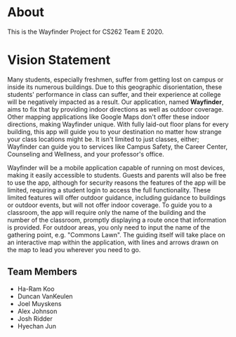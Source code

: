 # About
This is the Wayfinder Project for CS262 Team E 2020.

# Vision Statement
Many students, especially freshmen, suffer from getting lost on campus or inside its numerous buildings. Due to this geographic disorientation, these students' performance in class can suffer, and their experience at college will be negatively impacted as a result. Our application, named **Wayfinder**, aims to fix that by providing indoor directions as well as outdoor coverage. Other mapping applications like Google Maps don't offer these indoor directions, making Wayfinder unique. With fully laid-out floor plans for every building, this app will guide you to your destination no matter how strange your class locations might be. It isn't limited to just classes, either; Wayfinder can guide you to services like Campus Safety, the Career Center, Counseling and Wellness, and your professor's office.

Wayfinder will be a mobile application capable of running on most devices, making it easily accessible to students. Guests and parents will also be free to use the app, although for security reasons the features of the app will be limited, requiring a student login to access the full functionality. These limited features will offer outdoor guidance, including guidance to buildings or outdoor events, but will not offer indoor coverage. To guide you to a classroom, the app will require only the name of the building and the number of the classroom, promptly displaying a route once that information is provided. For outdoor areas, you only need to input the name of the gathering point, e.g. "Commons Lawn". The guiding itself will take place on an interactive map within the application, with lines and arrows drawn on the map to lead you wherever you need to go.

## Team Members
* Ha-Ram Koo
* Duncan VanKeulen
* Joel Muyskens
* Alex Johnson
* Josh Ridder
* Hyechan Jun
